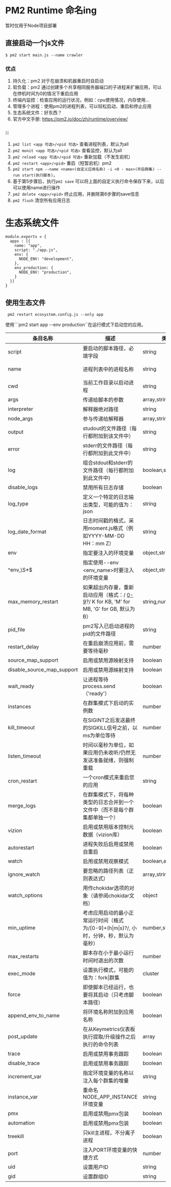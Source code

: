 # PM2 Runtime 命名ing
暂时仅用于Node项目部署

直接启动一个js文件
------------------
```
$ pm2 start main.js --name crawler
```

### 优点
1. 持久化：pm2 对于在崩溃和机器重启时自启动
2. 软负载：pm2 通过创建多个共享相同服务器端口的子进程来扩展应用，可以在停机时间为0的情况下重启应用
3. 终端内监控：检查应用的运行状况，例如：cpu使用情况，内存使用...
4. 管理多个进程：使用pm2的进程列表，可以轻松启动、重启和停止应用
5. 生态系统文件：好东西？
6. 官方中文手册:  https://pm2.io/doc/zh/runtime/overview/

### ::
1. ```pm2 list <app 可选>/<pid 可选>``` 查看进程列表，默认为all
2. ```pm2 monit <app 可选>/<pid 可选>``` 查看监控，默认为all
3. ```pm2 reload <app 可选>/<pid 可选>``` 重新加载（不发生宕机）
4. ```pm2 restart <app>/<pid>``` 重启（短暂宕机）pm2 
5. ```pm2 start npm --name <name>(自定义应用名称) -i <0 - max>(开启群集) -- run start(执行脚本)```，
6. 基于第5步骤后，执行```pm2 save``` 可以将上面的自定义执行命令保存下来，以后可以使用name进行操作
7. ```pm2 delete <app>/<pid>``` 终止应用，并删除第6步骤的save信息
8. ```pm2 flush``` 清空所有应用日志

生态系统文件
===============
```
module.exports = {
  apps : [{
    name: "app",
    script: "./app.js",
    env: {
      NODE_ENV: "development",
    },
    env_production: {
      NODE_ENV: "production",
    }
  }]
}
```
使用生态文件
---------------
```
 pm2 restart ecosystem.config.js --only app
```

使用```pm2 start app --env production``在运行模式下启动您的应用。


条目名称|描述|类型|默认
---|---|---|---
script|要启动的脚本路径，必填字段|string|
name|进程列表中的进程名称|string|没有扩展名的脚本文件名（app.js的应用）
cwd|当前工作目录以启动进程|string|当前环境的CWD（来自您的shell）
args|传递给脚本的参数|array,string|
interpreter|解释器绝对路径|string|node
node_args|参与传递给解释器|array,string|
output|studout的文件路径（每行都附加到该文件中）|string|~/.pm2/logs/<app_name>-out.log
error|stderr的文件路径（每行都附加到此文件中）|string|~/.pm2/logs/<app_name>-error.err
log|组合stdout和stderr的文件路径（每行都附加到此文件中)|boolean,string|/dev/null
disable_logs|禁用所有日志存储|boolean|
log_type|定义一个特定的日志输出类型，可能的值为：json|string|
log_date_format|日志时间戳的格式，采用moment.js格式（例如YYYY-MM-DD HH：mm Z）|string|
env|指定要注入的环境变量|object,string|
^env_\S*$|指定使用--env <env_name>时要注入的环境变量|object,string|
max_memory_restart|如果超出内存量，重新启动应用（格式：/ [0-9](K&#124;M&#124;G)?/ K for KB, 'M' for MB, 'G' for GB, 默认为B）|string,number|
pid_file|pm2写入已启动进程的pid的文件路径|string|~/.pm2/pids/app_name-id.pid
restart_delay|在重启崩溃应用前，需要等待毫秒|number|
source_map_support|启用或禁用源映射支持|boolean|true
disable_source_map_support|启用或禁用源映射支持|boolean|
wait_ready|让进程等待process.send（'ready'）|boolean|
instances|在群集模式下启动的实例数|number|1
kill_timeout|在SIGINT之后发送最终的SIGKILL信号之前，以ms为单位等待|number|1600
listen_timeout|时间以毫秒为单位，如果应用仍未收听/仍然无发送准备就绪，则强制重载|number|
cron_restart|一个cron模式来重启您的应用|string|
merge_logs|在群集模式下，将每种类型的日志合并到一个文件中（而不是每个群集都单独一个）|boolean|
vizion|启用或禁用版本控制元数据（vizion库）|boolean|true
autorestart|进程失败后启用或禁用自重启|boolean|true
watch|启用或禁用观察模式|boolean,array,string|
ignore_watch|要忽略的路径列表（正则表达式）|array,string|
watch_options|用作chokidar选项的对象（请参阅chokidar文档）|object|
min_uptime|考虑应用启动的最小正常运行时间（格式为/[0-9]+(h&#124;m&#124;s)?/, 小时，分钟，秒，默认为毫秒）|number,string|1000
max_restarts|脚本存在小于最小运行时间时退出的次数|number|16
exec_mode|设置执行模式，可能的值为：fork&#124;群集| cluster|string|fork
force|即使脚本已经运行，也要将其启动（只考虑脚本路径）|boolean|
append_env_to_name|将环境名称附加到应用名称|boolean|
post_update|在从Keymetrics仪表板执行提取/升级操作之后执行的命令列表|array|
trace|启用或禁用事务跟踪|boolean|
disable_trace|启用或禁用事务跟踪|boolean|true
increment_var|指定环境变量的名称以注入每个群集的增量|string|
instance_var|重命名NODE_APP_INSTANCE环境变量|string|NODE_APP_INSTANCE
pmx|启用或禁用pmx包装|boolean|true
automation|启用或禁用pmx包装|boolean|true
treekill|只kill主进程，不分离子进程|boolean|true
port|注入PORT环境变量的快捷方式|number|
uid|设置用户ID|string|当前用户uid
gid|设置群组ID|string|当前用户uid
